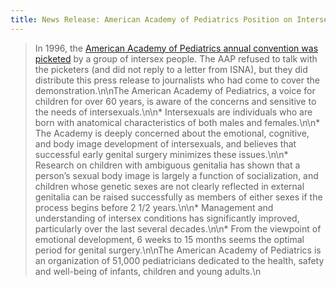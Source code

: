 ```yaml
---
title: News Release: American Academy of Pediatrics Position on Intersexuality
---
```


> In 1996, the [American Academy of Pediatrics annual convention was picketed][1] by a group of intersex people. The <span class="caps">AAP</span> refused to talk with the picketers (and did not reply to a letter from <span class="caps">ISNA</span>), but they did distribute this press release to journalists who had come to cover the demonstration.\n\nThe American Academy of Pediatrics, a voice for children for over 60 years, is aware of the concerns and sensitive to the needs of intersexuals.\n\n\* Intersexuals are individuals who are born with anatomical characteristics of both males and females.\n\n\* The Academy is deeply concerned about the emotional, cognitive, and body image development of intersexuals, and believes that successful early genital surgery minimizes these issues.\n\n\* Research on children with ambiguous genitalia has shown that a person&#8217;s sexual body image is largely a function of socialization, and children whose genetic sexes are not clearly reflected in external genitalia can be raised successfully as members of either sexes if the process begins before 2 1/2 years.\n\n\* Management and understanding of intersex conditions has significantly improved, particularly over the last several decades.\n\n* From the viewpoint of emotional development, 6 weeks to 15 months seems the optimal period for genital surgery.\n\nThe American Academy of Pediatrics is an organization of 51,000 pediatricians dedicated to the health, safety and well-being of infants, children and young adults.\n

 [1]: /books/chrysalis/beck